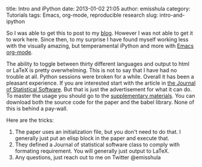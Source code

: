 title: Intro and iPython
date: 2013-01-02 21:05
author: emisshula
category: Tutorials
tags: Emacs, org-mode, reproducible research
slug: intro-and-ipython

So I was able to get this to post to my [blog](http://EvanMisshula.github.io). However I was not
able to get it to work here. Since then, to my surprise I have found
myself working less with the visually amazing, but temperamental iPython
and more with [Emacs org-mode](http://orgmode.org/).

The ability to toggle between thirty different languages and output to
html or LaTeX is pretty overwhelming. This is not to say that I have
had no trouble at all. Python sessions were broken for a
while. Overall it has been a pleasant experience. If you are
interested start with the article in [the Journal of Statistical
Software](http://www.jstatsoft.org/v46/i03/paper). But that is just the advertisement for what it can do. To
master the usage you should go to the [supplementary materials](http://www.jstatsoft.org/v46/i03). You can
download both the source code for the paper and the babel
library. None of this is behind a pay-wall.

Here are the tricks:

1.  The paper uses an initialization file, but you don't need to do
    that. I generally just put an elisp block in the paper and execute
    that.
2.  They defined a Journal of statistical software class to comply
    with formating requirement. You will generally just output to
    LaTeX.
3.  Any questions, just reach out to me on Twitter @emisshula